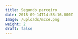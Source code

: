 ```yaml
---
title: Segundo parceiro
date: 2018-09-14T14:58:16.000Z
Image: /uploads/mcce.png
weight: 2
draft: false
---
```

